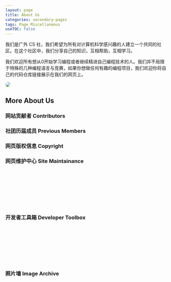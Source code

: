 ```yaml
---
layout: page
title: About Us
categories: secondary-pages
tags: Page Miscellaneous
useTOC: false
---
```


<div style="clear:right"></div>

我们是广外 CS 社，我们希望为所有对计算机科学感兴趣的人建立一个共同的社区。在这个社区中，我们分享自己的知识，互相帮助，互相学习。

我们欢迎所有想从0开始学习编程或者继续精进自己编程技术的人。我们并不局限于特殊的几种编程语言与竞赛，如果你想做任何有趣的编程项目，我们欢迎你将自己的代码仓库链接展示在我们的网页上。

<img src="{{ site.baseurl }}/assets/2021Members.png" style="border-radius: 10px"/>
<div style="clear: both"></div>



## More About Us

<div class="horizontal-flex-box">
    <div class="flex-page-card" onClick="window.location.href='{{ site.baseurl }}/secondary-pages/2021/04/27/Contributors.html'">
        <h3>网站贡献者 Contributors</h3>
    </div>
    <div class="flex-page-card" onclick="window.location.href='{{ site.baseurl }}/2021/03/04/Previous-Member.html'">
        <h3>社团历届成员 Previous Members</h3>
    </div>
    <div class="flex-page-card" onclick="window.location.href='{{ site.baseurl }}/2021/04/10/Copyright.html'">
        <h3>网页版权信息 Copyright</h3>
    </div>
    <div class="flex-page-card" onclick="window.location.href='{{ site.baseurl }}/2021/05/30/Site-Management.html'">
        <h3>网页维护中心 Site Maintainance</h3>
        <div style="background: url('../../../../assets/maintain.svg') no-repeat right bottom; height: 7rem; background-size: contain;"></div>
    </div>
    <div class="flex-page-card" onclick="window.location.href='{{ site.baseurl }}/2021/03/08/GWCS-Rules.html'">
        <h3>开发者工具箱 Developer Toolbox</h3>
        <div style="background: url('../../../../assets/console.svg') no-repeat right bottom; height: 7rem; background-size: contain;"></div>
    </div>
    <div class="flex-page-card" onclick="window.location.href='{{ site.baseurl }}/2021/02/26/Image-Archive.html'">
        <h3>照片墙 Image Archive</h3>
    </div>
</div>
